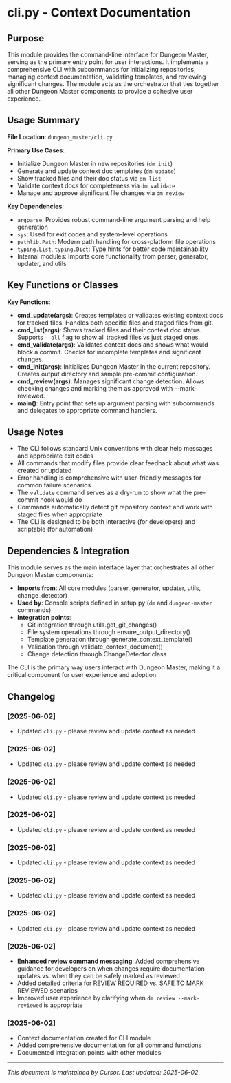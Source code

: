 # cli.py - Context Documentation

## Purpose

This module provides the command-line interface for Dungeon Master, serving as the primary entry point for user interactions. It implements a comprehensive CLI with subcommands for initializing repositories, managing context documentation, validating templates, and reviewing significant changes. The module acts as the orchestrator that ties together all other Dungeon Master components to provide a cohesive user experience.

## Usage Summary

**File Location**: `dungeon_master/cli.py`

**Primary Use Cases**:

- Initialize Dungeon Master in new repositories (`dm init`)
- Generate and update context doc templates (`dm update`)
- Show tracked files and their doc status via `dm list`
- Validate context docs for completeness via `dm validate`
- Manage and approve significant file changes via `dm review`

**Key Dependencies**:

- `argparse`: Provides robust command-line argument parsing and help generation
- `sys`: Used for exit codes and system-level operations
- `pathlib.Path`: Modern path handling for cross-platform file operations
- `typing.List`, `typing.Dict`: Type hints for better code maintainability
- Internal modules: Imports core functionality from parser, generator, updater, and utils

## Key Functions or Classes

**Key Functions**:

- **cmd_update(args)**: Creates templates or validates existing context docs for tracked files. Handles both specific files and staged files from git.
- **cmd_list(args)**: Shows tracked files and their context doc status. Supports `--all` flag to show all tracked files vs just staged ones.
- **cmd_validate(args)**: Validates context docs and shows what would block a commit. Checks for incomplete templates and significant changes.
- **cmd_init(args)**: Initializes Dungeon Master in the current repository. Creates output directory and sample pre-commit configuration.
- **cmd_review(args)**: Manages significant change detection. Allows checking changes and marking them as approved with --mark-reviewed.
- **main()**: Entry point that sets up argument parsing with subcommands and delegates to appropriate command handlers.

## Usage Notes

- The CLI follows standard Unix conventions with clear help messages and appropriate exit codes
- All commands that modify files provide clear feedback about what was created or updated
- Error handling is comprehensive with user-friendly messages for common failure scenarios
- The `validate` command serves as a dry-run to show what the pre-commit hook would do
- Commands automatically detect git repository context and work with staged files when appropriate
- The CLI is designed to be both interactive (for developers) and scriptable (for automation)

## Dependencies & Integration

This module serves as the main interface layer that orchestrates all other Dungeon Master components:

- **Imports from**: All core modules (parser, generator, updater, utils, change_detector)
- **Used by**: Console scripts defined in setup.py (`dm` and `dungeon-master` commands)
- **Integration points**:
  - Git integration through utils.get_git_changes()
  - File system operations through ensure_output_directory()
  - Template generation through generate_context_template()
  - Validation through validate_context_document()
  - Change detection through ChangeDetector class

The CLI is the primary way users interact with Dungeon Master, making it a critical component for user experience and adoption.

## Changelog

### [2025-06-02]

- Updated `cli.py` - please review and update context as needed

### [2025-06-02]

- Updated `cli.py` - please review and update context as needed

### [2025-06-02]

- Updated `cli.py` - please review and update context as needed

### [2025-06-02]

- Updated `cli.py` - please review and update context as needed

### [2025-06-02]

- Updated `cli.py` - please review and update context as needed

### [2025-06-02]

- Updated `cli.py` - please review and update context as needed

### [2025-06-02]

- Updated `cli.py` - please review and update context as needed

### [2025-06-02]

- **Enhanced review command messaging**: Added comprehensive guidance for developers on when changes require documentation updates vs. when they can be safely marked as reviewed
- Added detailed criteria for REVIEW REQUIRED vs. SAFE TO MARK REVIEWED scenarios
- Improved user experience by clarifying when `dm review --mark-reviewed` is appropriate

### [2025-06-02]

- Context documentation created for CLI module
- Added comprehensive documentation for all command functions
- Documented integration points with other modules

---

_This document is maintained by Cursor. Last updated: 2025-06-02_
